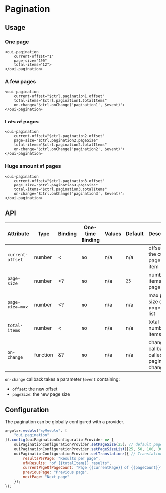 # Pagination

<component-status cx-design="complete" ux="complete"></component-status>

## Usage

### One page

```html:preview
<oui-pagination
    current-offset="1"
    page-size="100"
    total-items="12">
</oui-pagination>
```

### A few pages

```html:preview
<oui-pagination
    current-offset="$ctrl.pagination1.offset"
    total-items="$ctrl.pagination1.totalItems"
    on-change="$ctrl.onChange('pagination1', $event)">
</oui-pagination>
```

### Lots of pages

```html:preview
<oui-pagination
    current-offset="$ctrl.pagination2.offset"
    page-size="$ctrl.pagination2.pageSize"
    total-items="$ctrl.pagination2.totalItems"
    on-change="$ctrl.onChange('pagination2', $event)">
</oui-pagination>
```

### Huge amount of pages

```html:preview
<oui-pagination
    current-offset="$ctrl.pagination3.offset"
    page-size="$ctrl.pagination3.pageSize"
    total-items="$ctrl.pagination3.totalItems"
    on-change="$ctrl.onChange('pagination3', $event)">
</oui-pagination>
```

## API

| Attribute         | Type      | Binding   | One-time Binding  | Values    | Default   | Description                                      |
| ----              | ----      | ----      | ----              | ----      | ----      | ----                                             |
| `current-offset`  | number    | <         | no                | n/a       | n/a       | offset of the current page first item            |
| `page-size`       | number    | <?        | no                | n/a       | `25`      | number of items per page                         |
| `page-size-max`   | number    | <?        | no                | n/a       | n/a       | max page size of the page sizes list             |
| `total-items`     | number    | <         | no                | n/a       | n/a       | total number of items                            |
| `on-change`       | function  | &?        | no                | n/a       | n/a       | change callback, called on pagination changes    |

`on-change` callback takes a parameter `$event` containing:

  - `offset`: the new offset
  - `pageSize`: the new page size

## Configuration

The pagination can be globally configured with a provider.

```js
angular.module("myModule", [
    "oui.pagination"
]).config(ouiPaginationConfigurationProvider => {
    ouiPaginationConfigurationProvider.setPageSize(25); // default page size (when page-size attribute is not set)
    ouiPaginationConfigurationProvider.setPageSizeList([25, 50, 100, 300]); // List of page sizes
    ouiPaginationConfigurationProvider.setTranslations({ // Translations (double curly braces for placeholders)
        resultsPerPage: "Results per page",
        ofNResults: "of {{totalItems}} results",
        currentPageOfPageCount: "Page {{currentPage}} of {{pageCount}}",
        previousPage: "Previous page",
        nextPage: "Next page"
    });
});
```



